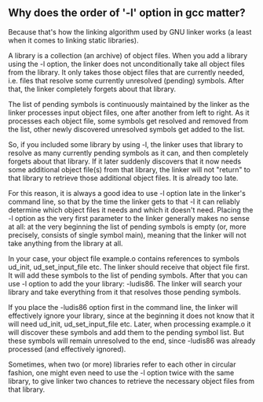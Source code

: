 ## Why does the order of '-l' option in gcc matter?

Because that's how the linking algorithm used by GNU linker works (a least when
it comes to linking static libraries).

A library is a collection (an archive) of object files. When you add a library
using the -l option, the linker does not unconditionally take all object files
from the library. It only takes those object files that are currently needed,
i.e. files that resolve some currently unresolved (pending) symbols. After
that, the linker completely forgets about that library.

The list of pending symbols is continuously maintained by the linker as the
linker processes input object files, one after another from left to right. As
it processes each object file, some symbols get resolved and removed from the
list, other newly discovered unresolved symbols get added to the list.

So, if you included some library by using -l, the linker uses that library to
resolve as many currently pending symbols as it can, and then completely
forgets about that library. If it later suddenly discovers that it now needs
some additional object file(s) from that library, the linker will not "return"
to that library to retrieve those additional object files. It is already too
late.

For this reason, it is always a good idea to use -l option late in the linker's
command line, so that by the time the linker gets to that -l it can reliably
determine which object files it needs and which it doesn't need. Placing the -l
option as the very first parameter to the linker generally makes no sense at
all: at the very beginning the list of pending symbols is empty (or, more
precisely, consists of single symbol main), meaning that the linker will not
take anything from the library at all.

In your case, your object file example.o contains references to symbols
ud_init, ud_set_input_file etc. The linker should receive that object file
first. It will add these symbols to the list of pending symbols. After that you
can use -l option to add the your library: -ludis86. The linker will search
your library and take everything from it that resolves those pending symbols.

If you place the -ludis86 option first in the command line, the linker will
effectively ignore your library, since at the beginning it does not know that
it will need ud_init, ud_set_input_file etc. Later, when processing example.o
it will discover these symbols and add them to the pending symbol list. But
these symbols will remain unresolved to the end, since -ludis86 was already
processed (and effectively ignored).

Sometimes, when two (or more) libraries refer to each other in circular
fashion, one might even need to use the -l option twice with the same library,
to give linker two chances to retrieve the necessary object files from that
library.
